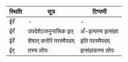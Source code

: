 | स्थिति | सूत्र | टिप्पणी |
| ----- | ------- | ------ |
| ईरँ | - | - |
| ईरँ | उपदेशेऽजनुनासिक इत् | अँ-इत्यस्य इत्संज्ञा |
| ईरँ | शेषात् कर्तरि परस्मैपदम् | इति परस्मैपदम् |
| ईर् | तस्य लोपः | इत्संज्ञकस्य लोपः |
